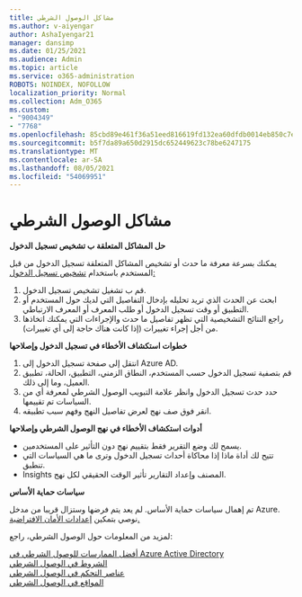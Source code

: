 ```yaml
---
title: مشاكل الوصول الشرطي
ms.author: v-aiyengar
author: AshaIyengar21
manager: dansimp
ms.date: 01/25/2021
ms.audience: Admin
ms.topic: article
ms.service: o365-administration
ROBOTS: NOINDEX, NOFOLLOW
localization_priority: Normal
ms.collection: Adm_O365
ms.custom:
- "9004349"
- "7768"
ms.openlocfilehash: 85cbd89e461f36a51eed816619fd132ea60dfdb0014eb850c7ec3f38d41e1ca2
ms.sourcegitcommit: b5f7da89a650d2915dc652449623c78be6247175
ms.translationtype: MT
ms.contentlocale: ar-SA
ms.lasthandoff: 08/05/2021
ms.locfileid: "54069951"
---
```

# <a name="conditional-access-issues"></a>مشاكل الوصول الشرطي

**حل المشاكل المتعلقة ب تشخيص تسجيل الدخول**

يمكنك بسرعة معرفة ما حدث أو تشخيص المشاكل المتعلقة تسجيل الدخول من قبل المستخدم باستخدام [تشخيص تسجيل الدخول:](https://portal.azure.com/#blade/Microsoft_AAD_IAM/ActiveDirectoryMenuBlade/diagnose/symptomId/ms_aad_dxp_signin_caDiagnoseAndSolveSummarySymptom)

1. قم ب تشغيل تشخيص تسجيل الدخول.
1. ابحث عن الحدث الذي تريد تحليله بإدخال التفاصيل التي لديك حول المستخدم أو التطبيق أو وقت تسجيل الدخول أو طلب المعرف أو المعرف الارتباطي.
1. راجع النتائج التشخيصية التي تظهر تفاصيل ما حدث والإجراءات التي يمكنك اتخاذها من أجل إجراء تغييرات (إذا كانت هناك حاجة إلى أي تغييرات).

**خطوات استكشاف الأخطاء في تسجيل الدخول وإصلاحها** 

1. انتقل إلى صفحة تسجيل الدخول إلى Azure AD.
1. قم بتصفية تسجيل الدخول حسب المستخدم، النطاق الزمني، التطبيق، الحالة، تطبيق العميل، وما إلى ذلك.
1. حدد حدث تسجيل الدخول وانظر علامة التبويب الوصول الشرطي لمعرفة أي من السياسات تم تقييمها.
1. انقر فوق صف نهج لعرض تفاصيل النهج وفهم سبب تطبيقه.

**أدوات استكشاف الأخطاء في نهج الوصول الشرطي وإصلاحها**

- يسمح لك وضع التقرير فقط بتقييم نهج دون التأثير على المستخدمين.
- تتيح لك أداة ماذا إذا محاكاة أحداث تسجيل الدخول وترى ما هي السياسات التي تنطبق.
- Insights المصنف وإعداد التقارير تأثير الوقت الحقيقي لكل نهج.

**سياسات حماية الأساس**

تم إهمال سياسات حماية الأساس. لم يعد يتم فرضها وستزال قريبا من مدخل Azure. نوصي بتمكين [إعدادات الأمان الافتراضية.](https://docs.microsoft.com/azure/active-directory/fundamentals/concept-fundamentals-security-defaults)

لمزيد من المعلومات حول الوصول الشرطي، راجع:

[أفضل الممارسات للوصول الشرطي في Azure Active Directory](https://docs.microsoft.com/azure/active-directory/conditional-access/best-practices)  
 [الشروط في الوصول الشرطي](https://docs.microsoft.com/azure/active-directory/conditional-access/best-practices)  
 [عناصر التحكم في الوصول الشرطي](https://docs.microsoft.com/azure/active-directory/conditional-access/controls)  
 [المواقع في الوصول الشرطي](https://docs.microsoft.com/azure/active-directory/conditional-access/location-condition)
